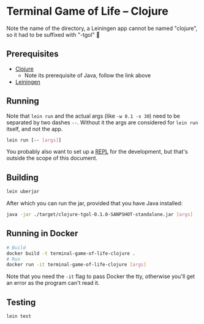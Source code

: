 # Terminal Game of Life – Clojure

Note the name of the directory, a Leiningen app cannot be named "clojure", so it had to be suffixed with "-tgol" 🤷

## Prerequisites

- [Clojure](https://clojure.org/guides/install_clojure)
  - Note its prerequisite of Java, follow the link above
- [Leiningen](https://leiningen.org/)

## Running

Note that `lein run` and the actual args (like `-w 0.1 -s 30`) need to be separated by two dashes `--`. Without it the args are considered for `lein run` itself, and not the app.

```bash
lein run [-- [args]]
```

You probably also want to set up a [REPL](https://clojure.org/guides/repl/introduction) for the development, but that's outside the scope of this document.

## Building

```bash
lein uberjar
```

After which you can run the jar, provided that you have Java installed:

```bash
java -jar ./target/clojure-tgol-0.1.0-SANPSHOT-standalone.jar [args]
```

## Running in Docker

```bash
# Build
docker build -t terminal-game-of-life-clojure .
# Run
docker run -it terminal-game-of-life-clojure [args]
```

Note that you need the `-it` flag to pass Docker the tty, otherwise you'll get an error as the program can't read it.

## Testing

```bash
lein test
```
